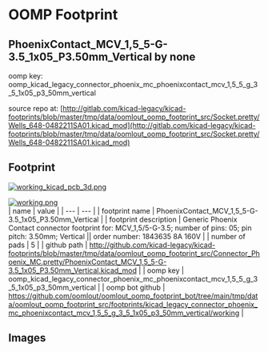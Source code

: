 # OOMP Footprint  
## PhoenixContact_MCV_1,5_5-G-3.5_1x05_P3.50mm_Vertical  by none  
  
oomp key: oomp_kicad_legacy_connector_phoenix_mc_phoenixcontact_mcv_1,5_5_g_3_5_1x05_p3_50mm_vertical  
  
source repo at: [http://gitlab.com/kicad-legacy/kicad-footprints/blob/master/tmp/data/oomlout_oomp_footprint_src/Socket.pretty/Wells_648-0482211SA01.kicad_mod](http://gitlab.com/kicad-legacy/kicad-footprints/blob/master/tmp/data/oomlout_oomp_footprint_src/Socket.pretty/Wells_648-0482211SA01.kicad_mod)  
## Footprint  
  
[![working_kicad_pcb_3d.png](working_kicad_pcb_3d_600.png)](working_kicad_pcb_3d.png)  
  
[![working.png](working_600.png)](working.png)  
| name | value | 
| --- | --- | 
| footprint name | PhoenixContact_MCV_1,5_5-G-3.5_1x05_P3.50mm_Vertical | 
| footprint description | Generic Phoenix Contact connector footprint for: MCV_1,5/5-G-3.5; number of pins: 05; pin pitch: 3.50mm; Vertical || order number: 1843635 8A 160V | 
| number of pads | 5 | 
| github path | http://github.com/kicad-legacy/kicad-footprints/blob/master/tmp/data/oomlout_oomp_footprint_src/Connector_Phoenix_MC.pretty/PhoenixContact_MCV_1,5_5-G-3.5_1x05_P3.50mm_Vertical.kicad_mod | 
| oomp key | oomp_kicad_legacy_connector_phoenix_mc_phoenixcontact_mcv_1,5_5_g_3_5_1x05_p3_50mm_vertical | 
| oomp bot github | https://github.com/oomlout/oomlout_oomp_footprint_bot/tree/main/tmp/data/oomlout_oomp_footprint_src/footprints/kicad_legacy_connector_phoenix_mc_phoenixcontact_mcv_1,5_5_g_3_5_1x05_p3_50mm_vertical/working | 
## Images  
